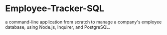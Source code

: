 # Employee-Tracker-SQL
a command-line application from scratch to manage a company's employee database, using Node.js, Inquirer, and PostgreSQL.
